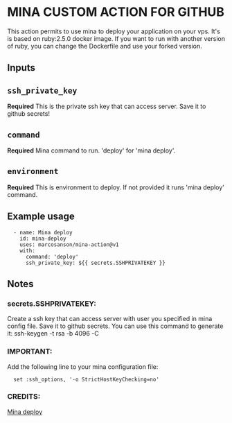 # MINA CUSTOM ACTION FOR GITHUB

This action permits to use mina to deploy your application on your vps.
It's is based on ruby:2.5.0 docker image. If you want to run with another version of ruby, you can change the Dockerfile and use your forked version.

## Inputs

## `ssh_private_key`

**Required** This is the private ssh key that can access server. Save it to github secrets!

## `command`

**Required** Mina command to run. 'deploy' for 'mina deploy'.

## `environment`

**Required** This is environment to deploy. If not provided it runs 'mina deploy' command.

## Example usage

```
  - name: Mina deploy
    id: mina-deploy
    uses: marcosanson/mina-action@v1
    with:
      command: 'deploy'
      ssh_private_key: ${{ secrets.SSHPRIVATEKEY }}
```

## Notes

### secrets.SSHPRIVATEKEY:

Create a ssh key that can access server with user you specified in mina config file. Save it to github secrets. You can use this command to generate it: ssh-keygen -t rsa -b 4096 -C

### IMPORTANT:

Add the following line to your mina configuration file:

```
  set :ssh_options, '-o StrictHostKeyChecking=no'
```

### CREDITS:

[Mina deploy](https://github.com/mina-deploy/mina)
